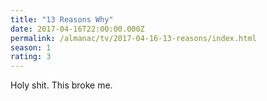 ```yaml
---
title: "13 Reasons Why"
date: 2017-04-16T22:00:00.000Z
permalink: /almanac/tv/2017-04-16-13-reasons/index.html
season: 1
rating: 3
---
```


Holy shit. This broke me.